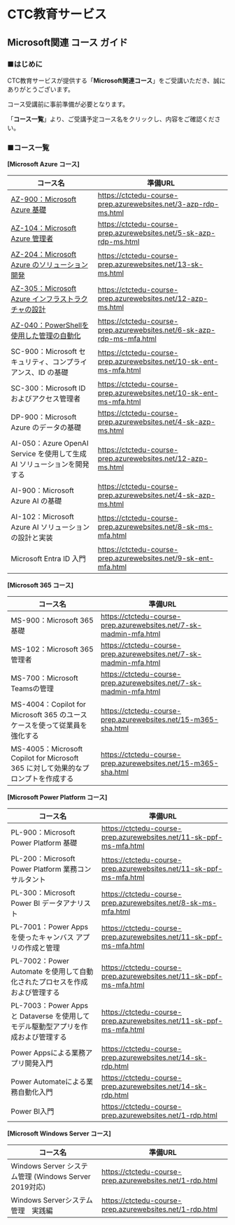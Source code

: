 # CTC教育サービス

## Microsoft関連 コース ガイド



### ■はじめに

CTC教育サービスが提供する「**Microsoft関連コース**」をご受講いただき、誠にありがとうございます。

コース受講前に事前準備が必要となります。

「**コース一覧**」より、ご受講予定コース名をクリックし、内容をご確認ください。



### ■コース一覧

**[Microsoft Azure コース]**

| コース名 | 準備URL |
| ------------------------------------------------------------ | ------------------------------------------------------------ |
| [AZ-900：Microsoft Azure 基礎](https://github.com/ctct-edu/Course-Prep/blob/main/prep/01-rdp.md) | https://ctctedu-course-prep.azurewebsites.net/3-azp-rdp-ms.html |
| [AZ-104：Microsoft Azure 管理者](https://github.com/ctct-edu/Course-Prep/blobprep05-sk-azp-rdp-ms.md) | https://ctctedu-course-prep.azurewebsites.net/5-sk-azp-rdp-ms.html |
| [AZ-204：Microsoft Azure のソリューション開発](https://github.com/ctct-edu/Course-Prep/blobprep13-sk-ms.md) | https://ctctedu-course-prep.azurewebsites.net/13-sk-ms.html |
| [AZ-305：Microsoft Azure インフラストラクチャの設計](https://github.com/ctct-edu/Course-Prep/blobprep12-azp-ms.md) | https://ctctedu-course-prep.azurewebsites.net/12-azp-ms.html |
| [AZ-040：PowerShellを使用した管理の自動化](https://github.com/ctct-edu/Course-Prep/blobprep06-sk-azp-rdp-ms-mfa.md) | https://ctctedu-course-prep.azurewebsites.net/6-sk-azp-rdp-ms-mfa.html |
| SC-900：Microsoft セキュリティ、コンプライアンス、ID の基礎  | https://ctctedu-course-prep.azurewebsites.net/10-sk-ent-ms-mfa.html |
| SC-300：Microsoft ID およびアクセス管理者                    | https://ctctedu-course-prep.azurewebsites.net/10-sk-ent-ms-mfa.html |
| DP-900：Microsoft Azure のデータの基礎                       | https://ctctedu-course-prep.azurewebsites.net/4-sk-azp-ms.html |
| AI-050：Azure OpenAI Service を使用して生成 AI ソリューションを開発する | https://ctctedu-course-prep.azurewebsites.net/12-azp-ms.html |
| AI-900：Microsoft Azure AI の基礎                            | https://ctctedu-course-prep.azurewebsites.net/4-sk-azp-ms.html |
| AI-102：Microsoft Azure AI ソリューションの設計と実装        | https://ctctedu-course-prep.azurewebsites.net/8-sk-ms-mfa.html |
| Microsoft Entra ID 入門 | https://ctctedu-course-prep.azurewebsites.net/9-sk-ent-mfa.html |



**[Microsoft 365 コース]**

| コース名                                                     | 準備URL                                                      |
| ------------------------------------------------------------ | ------------------------------------------------------------ |
| MS-900：Microsoft 365 基礎                                   | https://ctctedu-course-prep.azurewebsites.net/7-sk-madmin-mfa.html |
| MS-102：Microsoft 365 管理者                                 | https://ctctedu-course-prep.azurewebsites.net/7-sk-madmin-mfa.html |
| MS-700：Microsoft Teamsの管理                                | https://ctctedu-course-prep.azurewebsites.net/7-sk-madmin-mfa.html |
| MS-4004：Copilot for Microsoft 365 のユース ケースを使って従業員を強化する | https://ctctedu-course-prep.azurewebsites.net/15-m365-sha.html |
| MS-4005：Microsoft Copilot for Microsoft 365 に対して効果的なプロンプトを作成する | https://ctctedu-course-prep.azurewebsites.net/15-m365-sha.html |



**[Microsoft Power Platform コース]**

| コース名                                                     | 準備URL                                                      |
| ------------------------------------------------------------ | ------------------------------------------------------------ |
| PL-900：Microsoft Power Platform 基礎                        | https://ctctedu-course-prep.azurewebsites.net/11-sk-ppf-ms-mfa.html |
| PL-200：Microsoft Power Platform 業務コンサルタント          | https://ctctedu-course-prep.azurewebsites.net/11-sk-ppf-ms-mfa.html |
| PL-300：Microsoft Power BI データアナリスト                  | https://ctctedu-course-prep.azurewebsites.net/8-sk-ms-mfa.html |
| PL-7001：Power Apps を使ったキャンバス アプリの作成と管理    | https://ctctedu-course-prep.azurewebsites.net/11-sk-ppf-ms-mfa.html |
| PL-7002：Power Automate を使用して自動化されたプロセスを作成および管理する | https://ctctedu-course-prep.azurewebsites.net/11-sk-ppf-ms-mfa.html |
| PL-7003：Power Apps と Dataverse を使用してモデル駆動型アプリを作成および管理する | https://ctctedu-course-prep.azurewebsites.net/11-sk-ppf-ms-mfa.html |
| Power Appsによる業務アプリ開発入門                           | https://ctctedu-course-prep.azurewebsites.net/14-sk-rdp.html |
| Power Automateによる業務自動化入門                           | https://ctctedu-course-prep.azurewebsites.net/14-sk-rdp.html |
| Power BI入門                                                 | https://ctctedu-course-prep.azurewebsites.net/1-rdp.html     |



**[Microsoft Windows Server コース]**

| コース名                                              | 準備URL                                                  |
| ----------------------------------------------------- | -------------------------------------------------------- |
| Windows Server システム管理 (Windows Server 2019対応) | https://ctctedu-course-prep.azurewebsites.net/1-rdp.html |
| Windows Serverシステム管理　実践編                    | https://ctctedu-course-prep.azurewebsites.net/1-rdp.html |

